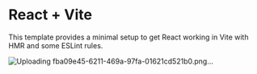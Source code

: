 # React + Vite

This template provides a minimal setup to get React working in Vite with HMR and some ESLint rules.


![Uploading fba09e45-6211-469a-97fa-01621cd521b0.png…]()

